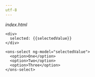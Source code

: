 ```yaml
---
utf-8
---
```


*index.html*

    <div>
      selected: {{selectedValue}}
    </div>

    <ons-select ng-model="selectedValue">    
      <option>One</option>    
      <option>Two</option>
      <option>Three</option>
    </ons-select>